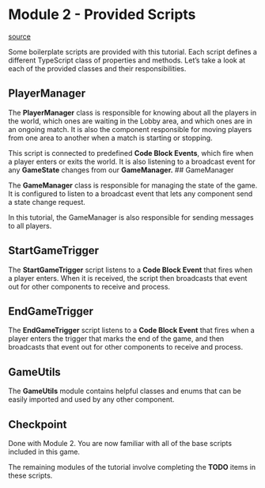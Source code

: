 # Module 2 - Provided Scripts

[source](https://developers.meta.com/horizon-worlds/learn/documentation/tutorial-worlds/multiplayer-lobby-tutorial/module-2-provided-scripts)

Some boilerplate scripts are provided with this tutorial. Each script defines a different TypeScript class of properties and methods. Let’s take a look at each of the provided classes and their responsibilities.

## PlayerManager

The **PlayerManager** class is responsible for knowing about all the players in the world, which ones are waiting in the Lobby area, and which ones are in an ongoing match. It is also the component responsible for moving players from one area to another when a match is starting or stopping.

This script is connected to predefined **Code Block Events**, which fire when a player enters or exits the world. It is also listening to a broadcast event for any **GameState** changes from our **GameManager.** ## GameManager

The **GameManager** class is responsible for managing the state of the game. It is configured to listen to a broadcast event that lets any component send a state change request.

In this tutorial, the GameManager is also responsible for sending messages to all players.

## StartGameTrigger

The **StartGameTrigger** script listens to a **Code Block Event** that fires when a player enters. When it is received, the script then broadcasts that event out for other components to receive and process.

## EndGameTrigger

The **EndGameTrigger** script listens to a **Code Block Event** that fires when a player enters the trigger that marks the end of the game, and then broadcasts that event out for other components to receive and process.

## GameUtils

The **GameUtils** module contains helpful classes and enums that can be easily imported and used by any other component.

## Checkpoint

Done with Module 2. You are now familiar with all of the base scripts included in this game.

The remaining modules of the tutorial involve completing the **TODO** items in these scripts.

 

 

 

 

 

 

 

 

 

 

 

 

 

 

 

 

 

 

 

 

 

 

 

 

 

 

 

 

 

 

 

 

 

 

 

 

 

 

 

 

 

 

 

 

 